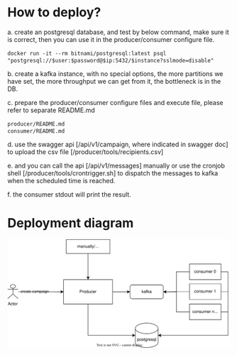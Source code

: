 # How to deploy?
a. create an postgresql database, and test by below command, make sure it is correct, then you can use it in the producer/consumer configure file.
```
docker run -it --rm bitnami/postgresql:latest psql "postgresql://$user:$password@$ip:5432/$instance?sslmode=disable"
```
b. create a kafka instance, with no special options, the more partitions we have set, the more throughput we can get from it, the bottleneck is in the DB. 

c. prepare the producer/consumer configure files and execute file, please refer to separate README.md
```
producer/README.md
consumer/README.md
```

d. use the swagger api [/api/v1/campaign, where indicated in swagger doc] to upload the csv file [/producer/tools/recipients.csv]

e. and you can call the api [/api/v1/messages] manually or use the cronjob shell [/producer/tools/crontrigger.sh] to dispatch the messages to kafka when the scheduled time is reached.

f. the consumer stdout will print the result.

# Deployment diagram
![deployment](./assets/deployment.svg)